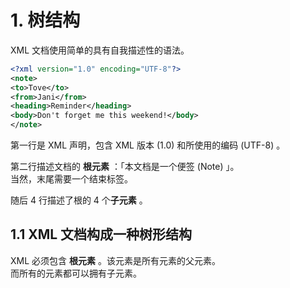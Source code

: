 # 1. 树结构

XML 文档使用简单的具有自我描述性的语法。  

```XML {.line-numbers} class
<?xml version="1.0" encoding="UTF-8"?>
<note>
<to>Tove</to>
<from>Jani</from>
<heading>Reminder</heading>
<body>Don't forget me this weekend!</body>
</note>
```

第一行是 XML 声明，包含 XML 版本 (1.0) 和所使用的编码 (UTF-8) 。  

第二行描述文档的 **根元素** ：「本文档是一个便签 (Note) 」。  
当然，末尾需要一个结束标签。  

随后 4 行描述了根的 4 个**子元素** 。  

## 1.1 XML 文档构成一种树形结构

XML 必须包含 **根元素** 。该元素是所有元素的父元素。  
而所有的元素都可以拥有子元素。  
